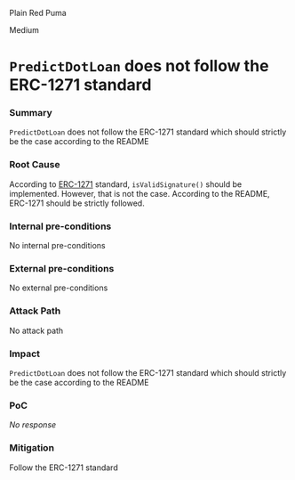 Plain Red Puma

Medium

# `PredictDotLoan` does not follow the ERC-1271 standard

### Summary

`PredictDotLoan` does not follow the ERC-1271 standard which should strictly be the case according to the README
[](https://github.com/sherlock-audit/2024-09-predict-fun/blob/main/predict-dot-loan/contracts/PredictDotLoan.sol#L30)
### Root Cause

According to [ERC-1271](https://eips.ethereum.org/EIPS/eip-1271) standard, `isValidSignature()` should be implemented. However, that is not the case. According to the README, ERC-1271 should be strictly followed.

### Internal pre-conditions

No internal pre-conditions

### External pre-conditions

No external pre-conditions

### Attack Path

No attack path

### Impact

`PredictDotLoan` does not follow the ERC-1271 standard which should strictly be the case according to the README

### PoC

_No response_

### Mitigation

Follow the ERC-1271 standard